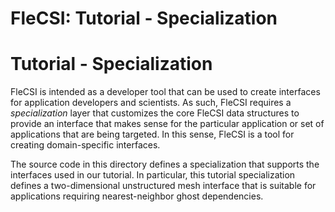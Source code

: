 # FleCSI: Tutorial - Specialization
<!--
  The above header is required for Doxygen to correctly name the
  auto-generated page. It is ignored in the FleCSI guide documentation.
-->

<!-- CINCHDOC DOCUMENT(user-guide) SECTION(tutorial) -->

# Tutorial - Specialization

FleCSI is intended as a developer tool that can be used to create
interfaces for application developers and scientists. As such, FleCSI
requires a *specialization* layer that customizes the core FleCSI data
structures to provide an interface that makes sense for the particular
application or set of applications that are being targeted. In this
sense, FleCSI is a tool for creating domain-specific interfaces.

The source code in this directory defines a specialization that supports
the interfaces used in our tutorial. In particular, this tutorial
specialization defines a two-dimensional unstructured mesh interface
that is suitable for applications requiring nearest-neighbor ghost
dependencies.

<!-- vim: set tabstop=2 shiftwidth=2 expandtab fo=cqt tw=72 : -->
